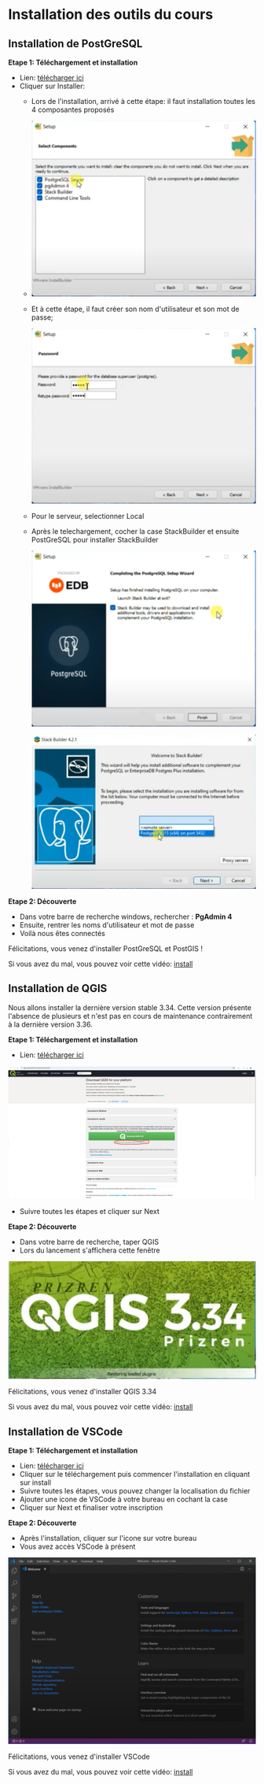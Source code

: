 # Installation des outils du cours

## Installation de PostGreSQL

**Etape 1: Téléchargement et installation**

* Lien: [télécharger ici](https://www.enterprisedb.com/downloads/postgres-postgresql-downloads)
* Cliquer sur Installer:
  * Lors de l'installation, arrivé à cette étape: il faut installation toutes les 4 composantes proposés
  * ![1717313891360](image/installation/1717313891360.png "Composantes de PostGreSQL")
  * Et à cette étape, il faut créer son nom d'utilisateur et son mot de passe;

    ![1717314235730](image/installation/1717314235730.png "Nom d'utilisateur et Mot de passe")
  * Pour le serveur, selectionner Local
  * Après le telechargement, cocher la case StackBuilder et ensuite PostGreSQL pour installer StackBuilder

    ![1717314529603](image/installation/1717314529603.png)

    ![1717314550948](image/installation/1717314550948.png)

**Etape 2: Découverte**

* Dans votre barre de recherche windows, rechercher : **PgAdmin 4**
* Ensuite, rentrer les noms d'utilisateur et mot de passe
* Voilà nous êtes connectés

Félicitations, vous venez d'installer PostGreSQL et PostGIS !

Si vous avez du mal, vous pouvez voir cette vidéo: [install](https://www.youtube.com/watch?v=0n41UTkOBb0)


## Installation de QGIS

Nous allons installer la dernière version stable 3.34. Cette version présente l'absence de plusieurs et n'est pas en cours de maintenance contrairement à la dernière version 3.36. 

**Etape 1: Téléchargement et installation** 

* Lien: [télécharger ici](https://qgis.org/en/site/forusers/download.html#)

![1717315729014](image/installation/1717315729014.png)


* Suivre toutes les étapes et cliquer sur Next

**Etape 2: Découverte**

* Dans votre barre de recherche, taper QGIS
* Lors du lancement s'affichera cette fenêtre

![1717316159113](image/installation/1717316159113.png)



Félicitations, vous venez d'installer QGIS 3.34

Si vous avez du mal, vous pouvez voir cette vidéo: [install](https://www.youtube.com/watch?v=rSP7a2b_e-g)




## Installation de VSCode

**Etape 1: Téléchargement et installation** 

* Lien: [télécharger ici](https://code.visualstudio.com/download)
* Cliquer sur le téléchargement puis commencer l'installation en cliquant sur install
* Suivre toutes les étapes, vous pouvez changer la localisation du fichier
* Ajouter une icone de VSCode à votre bureau en cochant la case
* Cliquer sur Next et finaliser votre inscription


**Etape 2: Découverte** 

* Après l'installation, cliquer sur l'icone sur votre bureau
* Vous avez accès VSCode à présent

![1717317176514](image/installation/1717317176514.png)



Félicitations, vous venez d'installer VSCode

Si vous avez du mal, vous pouvez voir cette vidéo: [install](https://www.youtube.com/watch?v=-UEbHGufGTk)
